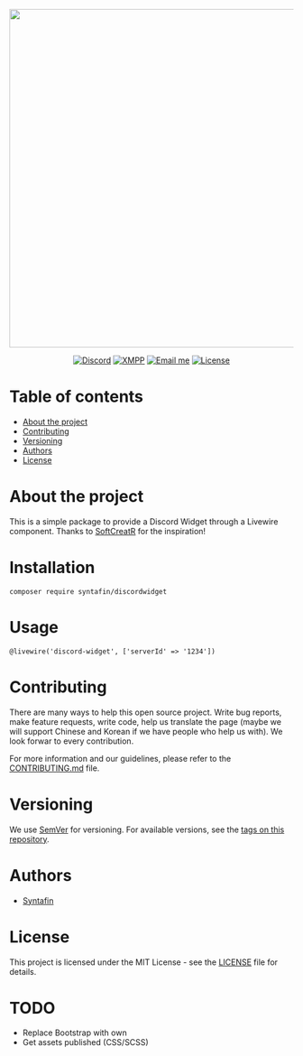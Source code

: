 <p align="center"><a href="https://syntafin.dev" target="_blank"><img src="https://share.syntafin.de/github/dev_slogan.png" width="600" /></a></p>

<p align="center">
<a href="https://discord.gg/7NqGZfn" target="_blank"><img src="https://img.shields.io/discord/616573354685759488?color=fe93db&label=Discord&style=for-the-badge" alt="Discord" /></a>
<a href="xmpp://syntafin@tengu.chat"><img src="https://img.shields.io/static/v1?label=XMPP&message=syntafin@tengu.chat&color=fe93db&style=for-the-badge" alt="XMPP" /></a>
<a href="mailto://mail@syntaf.in"><img src="https://img.shields.io/static/v1?label=Mail&message=hello@syntafin.dev&color=fe93db&style=for-the-badge" alt="Email me" /></a>
<a href="LICENSE"><img src="https://img.shields.io/static/v1?label=Lizenz&message=MIT&color=fe93db&style=for-the-badge" alt="License" /></a>
</p>

# Table of contents

* [About the project](#about-the-project)
* [Contributing](#contributing)
* [Versioning](#versioning)
* [Authors](#authors)
* [License](#license)

# About the project

This is a simple package to provide a Discord Widget through a Livewire component.
Thanks to [SoftCreatR](https://github.com/softcreatr) for the inspiration!

# Installation

``composer require syntafin/discordwidget``

# Usage

``@livewire('discord-widget', ['serverId' => '1234'])``

# Contributing

There are many ways to help this open source project. Write bug reports, make feature requests, write code, help us translate the page (maybe we will support Chinese and Korean if we have people who help us with). We look forwar to every contribution.

For more information and our guidelines, please refer to the [CONTRIBUTING.md](CONTRIBUTING.md) file.

# Versioning

We use [SemVer](http://semver.org/) for versioning. For available versions, see the [tags on this repository](tags). 

# Authors

* [Syntafin](https://github.com/syntafin)

# License

This project is licensed under the MIT License - see the [LICENSE](LICENSE) file for details.

# TODO

* Replace Bootstrap with own
* Get assets published (CSS/SCSS)
